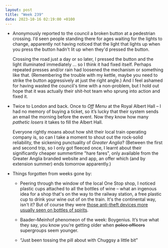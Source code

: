 ```yaml
---
layout: post
title: "Week 239"
date: 2023-10-16 02:19:00 +0100
---
```


- Anonymously reported to the council a broken button at a pedestrian crossing. I’d seen people standing there for ages waiting for the lights to change, apparently not having noticed that the light that lights up when you press the button hadn't lit up when they'd pressed the button.

  Crossing the road just a day or so later, I pressed the button and the light illuminated immediately ... so I think it had fixed itself. Perhaps repeated presses and/or rain had loosened the mechanism or something like that. (Remembering the trouble with my kettle, maybe you need to strike the button aggressively at just the right angle.)
  And I feel ashamed for having wasted the council's time with a non-problem, but I hold out hope that it was actually their shit-hot team who sprung into action and fixed it.

- Twice to London and back. Once to <cite>Off Menu</cite> at the Royal Albert Hall – I had no memory of buying a ticket, so it’s lucky that their system sends an email the morning before the event. Now they know how many _pathetic losers_ it takes to fill the Albert Hall.

  Everyone rightly moans about how shit their local train operating company is, so can I take a moment to shout out the rock-solid reliability, the sickening punctuality of _Greater Anglia_? (Between the first and second trip, so I only got fleeced once, I learnt about their significantly cheaper summertime "hare fares", only available from the Greater Anglia branded website and app, an offer which (and by extension summer) ends tomorrow apparently.)

- Things forgotten from weeks gone by:

  - Peering through the window of the local One Stop shop, I noticed plastic cups attached to all the bottles of wine – what an ingenous idea for a shop that's on the way to the railway station, a free plastic cup to drink your wine out of on the train. It's the continental way, isn't it? But of course they were [those anti-theft devices more usually seen on bottles of spirits](https://www.catalyst-direct.com/uk/products/bottlelox/ "the most effective and versatile bottle security tag available in the market").

  - Baader–Meinhof phenomeon of the week: Boygenius. It’s true what they say, you know you’re getting older when ~~police officers~~ supergroups seem younger.

  - “Just been tossing the pill about with Chuggsy a little bit”
